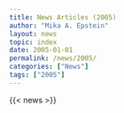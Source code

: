 ```yaml
---
title: News Articles (2005)
author: "Mika A. Epstein"
layout: news
topic: index
date: 2005-01-01
permalink: /news/2005/
categories: ["News"]
tags: ["2005"]
---
```


{{< news >}}